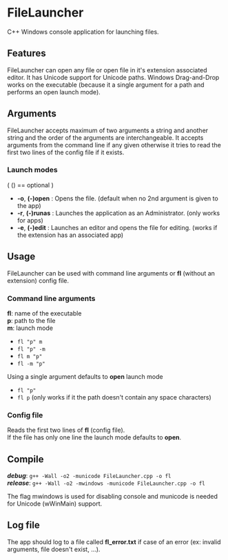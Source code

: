 # FileLauncher
C++ Windows console application for launching files.

## Features
  FileLauncher can open any file or open file in it's extension associated editor.
  It has Unicode support for Unicode paths. Windows Drag-and-Drop works on the executable (because it a single argument for a path and performs an open launch mode).

## Arguments

FileLauncher accepts maximum of two arguments a string and another string and the order of the arguments are interchangeable.
It accepts arguments from the command line if any given otherwise it tries to read the first two lines of the config file if it exists.

### Launch modes 
  ( () == optional )
  
  * **-o**, **(-)open** : Opens the file. (default when no 2nd argument is given to the app)
  * **-r**, **(-)runas** : Launches the application as an Administrator. (only works for apps)
  * **-e**, **(-)edit** : Launches an editor and opens the file for editing. (works if the extension has an associated app)

## Usage
FileLauncher can be used with command line arguments or **fl** (without an extension) config file.

### Command line arguments
  **fl**: name of the executable 
  <br/>
  **p**: path to the file
  <br/>
  **m**: launch mode
  <br/>
  - `fl "p" m`
  - `fl "p" -m`
  - `fl m "p"`
  - `fl -m "p"`
  
  Using a single argument defaults to **open** launch mode
 
  - `fl "p"`
  - `fl p` (only works if it the path doesn't contain any space characters)

### Config file
  Reads the first two lines of **fl** (config file).<br/>
  If the file has only one line the launch mode defaults to **open**.
  
## Compile

  ***debug***: `g++ -Wall -o2 -municode FileLauncher.cpp -o fl` <br/>
  ***release***: `g++ -Wall -o2 -mwindows -municode FileLauncher.cpp -o fl` <br/>
  
  The flag mwindows is used for disabling console and municode is needed for Unicode (wWinMain) support.
  
## Log file
The app should log to a file called **fl_error.txt** if case of an error (ex: invalid arguments, file doesn't exist, ...).
